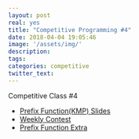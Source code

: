 ```yaml
---
layout: post
real: yes
title: "Competitive Programming #4"
date: 2018-04-04 19:05:46
image: '/assets/img/'
description:
tags:
categories: competitive
twitter_text:
---
```


Competitive Class #4

* [Prefix Function(KMP) Slides](https://docs.google.com/presentation/d/1PWhoTL9gxsNMn1fdWtd3HzmMtvKwwKc5yG7zn1quQp8/edit?usp=sharing)
* [Weekly Contest](https://a2oj.com/contest?ID=36383)
* [Prefix Function Extra](https://e-maxx-eng.appspot.com/string/prefix-function.html)